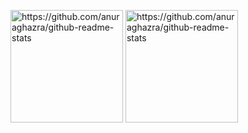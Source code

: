 <a href="https://github.com/chicken-tender"><img align="center" style="height:180px" src="https://github-readme-stats.vercel.app/api?username=chicken-tender" alt="https://github.com/anuraghazra/github-readme-stats"/></a>
<a href="https://github.com/chicken-tender"><img align="center" style="height:180px" src="https://github-readme-stats.vercel.app/api/top-langs/?username=chicken-tender&layout=compact" alt="https://github.com/anuraghazra/github-readme-stats"/></a>
